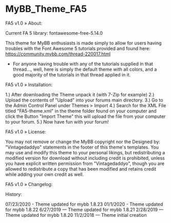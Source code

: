 # MyBB_Theme_FA5

FA5 v1.0
» About:

Current FA 5 library: fontawesome-free-5.14.0

This theme for MyBB enthusiasts is made simply to allow for users having troubles with the Font Awesome 5 tutorials provided and found here: https://community.mybb.com/thread-220017.html


* For anyone having trouble with any of the tutorials supplied in that thread..., well, here is simply the default theme with all colors, and a good majority of the tutorials in that thread applied in it.

FA5 v1.0
» Installation:

1.) After downloading the Theme unpack it (with 7-Zip for example)
2.) Upload the contents of "Upload" into your forums main directory.
3.) Go to the Admin Control Panel under Themes > Import
4.) Search for the XML File titled "FA5-theme.xml" in the theme folder found on your computer and click the Button "Import Theme" this will upload the file from your computer to your forum.
5.) Now have fun with your forum!

FA5 v1.0
» License:


You may not remove or change the MyBB copyright nor the Designed by: "Vintagedaddyo" statements in the footer of this theme's templates. You may use and modify this theme to your personal likings, but redistributing a modified version for download without including credit is prohibited, unless you have explicit written permission from "Vintagedaddyo", though you are allowed to redistribute a copy that has been modified and retains credit while adding your own credit as well.


FA5 v1.0
» Changelog:

History:

07/23/2020 - Theme updated for mybb 1.8.23
01/1/2020 - Theme updated for mybb 1.8.22
6/27/2019 — Theme updated for mybb 1.8.21
2/28/2019 — Theme updated for mybb 1.8.20
11/2/2018 — Theme initial creation
